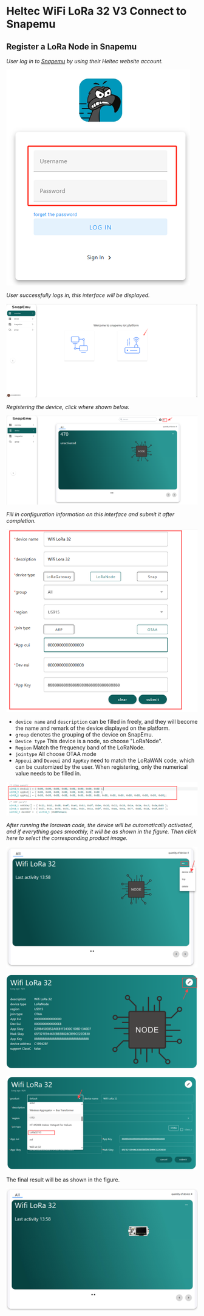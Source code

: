 # Heltec WiFi LoRa 32 V3  Connect  to Snapemu

## Register a LoRa Node in Snapemu

*User log in to [Snapemu](https://platform.snapemu.com/dashboard/) by using their Heltec website account.* 

![](img/connect_to_snapemu/1.png)

*User successfully logs in, this interface will be displayed.* 

![](img/connect_to_snapemu/2.png)

*Registering the device, click where shown below.*

![](img/connect_to_snapemu/3.png)

*Fill in configuration information on this interface and submit it after completion.*

![](img/connect_to_snapemu/4.png)

   - `device name` and `description` can be filled in freely, and they will become the name and remark of the device displayed on the platform. 
   - `group` denotes the grouping of the device on SnapEmu.
   - `Device type` This device is a node, so choose "LoRaNode".
   - `Region` Match the frequency band of the LoRaNode.
   - `jointype`  All choose OTAA mode
   - `Appeui` and `Deveui`  and `AppKey`   need to match the LoRaWAN code, which can be customized by the user. When registering, only the numerical value needs to be filled in. 

![](img/connect_to_snapemu/5.png)

*After running the lorawan code, the device will be automatically activated, and if everything goes smoothly, it will be as shown in the figure. Then click here to select the corresponding product image.*

![](img/connect_to_snapemu/6.png)

![](img/connect_to_snapemu/7.png)

![](img/connect_to_snapemu/8.png)

The final result will be as shown in the figure.

![](img/connect_to_snapemu/9.jpg)
